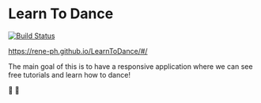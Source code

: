 # Learn To Dance
[![Build Status](https://travis-ci.com/rene-ph/LearnToDance.svg?branch=master)](https://travis-ci.com/rene-ph/LearnToDance)

https://rene-ph.github.io/LearnToDance/#/


The main goal of this is to have a responsive application where we can see free tutorials and learn how to dance! 

:dancer: :dancers:
